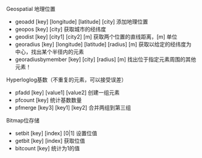 Geospatial 地理位置

* geoadd [key] [longitude] [latitude] [city] 添加地理位置
* geopos [key] [city] 获取城市的经纬度
* geodist [key] [city1] [city2] [m] 获取两个位置的直线距离，[m] 单位
* georadius [key] [longitude] [latitude] [radius] [m] 获取以给定的经纬度为中心，找出某个半径内的元素
* georadiusbymember [key] [city] [radius] [m] 找出位于指定元素周围的其他元素！ 

Hyperloglog基数（不重复的元素，可以接受误差）

* pfadd [key] [value1] [value2] 创建一组元素
* pfcount [key] 统计基数数量
* pfmerge [key3] [key1] [key2] 合并两组到第三组

Bitmap位存储

* setbit [key] [index] [0|1] 设置位值
* getbit [key] [index] 获取位值
* bitcount [key]  统计为1的值







